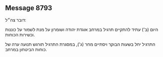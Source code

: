 ## Message 8793

דובר צה״ל:

היום (ב') עתיד להתקיים תרגיל במרחב אוגדת יהודה ושומרון על מנת לשמור על כוננות וכשירות הכוחות.

התרגיל יחל בשעות הבוקר ויסתיים מחר (ג'), במסגרת התרגיל תורגש תנועה ערה של כוחות הביטחון במרחב.

